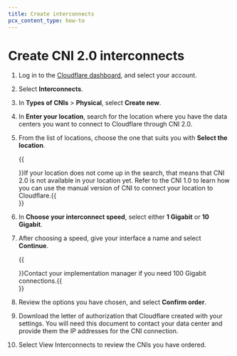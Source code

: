 ```yaml
---
title: Create interconnects
pcx_content_type: how-to
---
```


# Create CNI 2.0 interconnects

1. Log in to the [Cloudflare dashboard](https://developers.cloudflare.com/), and select your account.
2. Select **Interconnects**.
3. In **Types of CNIs** > **Physical**, select **Create new**.
4. In **Enter your location**, search for the location where you have the data centers you want to connect to Cloudflare through CNI 2.0.
5. From the list of locations, choose the one that suits you with **Select the location**.

    {{<Aside type="note">}}If your location does not come up in the search, that means that CNI 2.0 is not available in your location yet. Refer to the CNI 1.0 to learn how you can use the manual version of CNI to connect your location to Cloudflare.{{</Aside>}}

6. In **Choose your interconnect speed**, select either **1 Gigabit** or **10 Gigabit**.
7. After choosing a speed, give your interface a name and select **Continue**.

    {{<Aside type="note">}}Contact your implementation manager if you need 100 Gigabit connections.{{</Aside>}}

8. Review the options you have chosen, and select **Confirm order**.
9. Download the letter of authorization that Cloudflare created with your settings. You will need this document to contact your data center and provide them the IP addresses for the CNI connection.
10. Select View Interconnects to review the CNIs you have ordered.